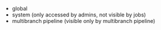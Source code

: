 - global
- system (only accessed by admins, not visible by jobs)
- multibranch pipeline (visible only by multibranch pipeline)
